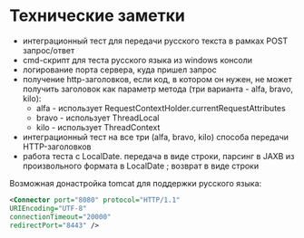# Технические заметки

- интеграционный тест для передачи русского текста в рамках POST запрос/ответ
- cmd-скрипт для теста русского языка из windows консоли
- логирование порта сервера, куда пришел запрос
- получение http-заголовков, если код, в котором он нужен, 
не может получить заголовок как параметр метода (три варианта - alfa, bravo, kilo):
  - alfa - использует RequestContextHolder.currentRequestAttributes
  - bravo - использует ThreadLocal
  - kilo - использует ThreadContext
- интеграционный тест на все три (alfa, bravo, kilo) способа передачи HTTP-заголовков
- работа теста с LocalDate. передача в виде строки, парсинг в JAXB из произвольного формата 
в LocalDate ; возврат в виде строки

Возможная донастройка tomcat для поддержки русского языка:
```xml
<Connector port="8080" protocol="HTTP/1.1"
URIEncoding="UTF-8"
connectionTimeout="20000"
redirectPort="8443" />
```
